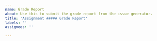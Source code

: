 ```yaml
---
name: Grade Report
about: Use this to submit the grade report from the issue generator.
title: 'Assignment ##### Grade Report'
labels: ''
assignees: ''

---
```


<!-- Copy/paste the text from the generator. You can also make any final edits, if needed -->
